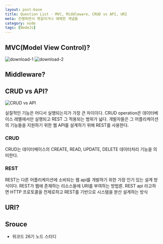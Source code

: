 ```yaml
---
layout: post-base
title: Question List - MVC, Middleware, CRUD vs API, URI
meta: 진행하면서 헷갈리거나 애매한 개념들
category: node
tags: [NodeJs]
---
```


## MVC(Model View Control)?

![download-1](https://user-images.githubusercontent.com/22067260/148096211-d4c29c4c-85f7-4cc5-a9b4-9a31100cc40c.png)
![download-2](https://user-images.githubusercontent.com/22067260/148096218-ca1c1324-0fa5-4886-afa4-706efbfc4682.png)

## Middleware?

## CRUD vs API?

![CRUD vs API](https://user-images.githubusercontent.com/22067260/147917791-8c19a4a5-db78-4f45-8911-bf272f130433.png)

실질적인 기능은 어디서 실행되는지가 가장 큰 차이이다. CRUD operation은 데이터베이스 레벨에서만 실행되고 REST 그 적용되는 범위가 넓다.
개발자들은 그 어플리케이션의 기능들을 지원하기 위한 웹 API를 설계하기 위해 REST를 사용한다.

### CRUD

CRUD는 데이터베이스의 CREATE, READ, UPDATE, DELETE 데이터처리 기능을 의미한다.

### REST

REST는 다른 어플리케이션에 소비되는 웹 api를 개발하기 위한 가장 인기 있는 설계 방식이다. REST가 웹에 존재하는 리소스들에 URI를 부여하는 방법론. REST api 라고하면 HTTP 프로토콜을 전제로하고 REST를 기반으로 시스템을 분산 설계하는 방식

## URI?

## Srouce

- 위코드 26기 노드 스터디
